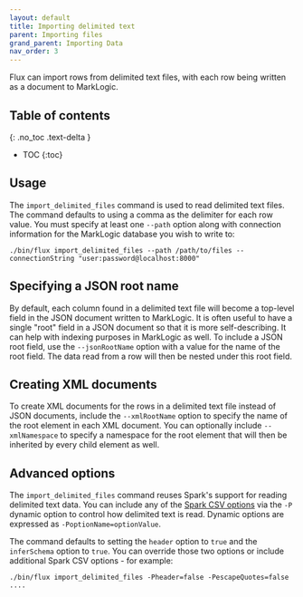 ```yaml
---
layout: default
title: Importing delimited text
parent: Importing files
grand_parent: Importing Data
nav_order: 3
---
```


Flux can import rows from delimited text files, with each row being written as a document to MarkLogic.

## Table of contents
{: .no_toc .text-delta }

- TOC
{:toc}

## Usage

The `import_delimited_files` command is used to read delimited text files. The command defaults to using a comma as
the delimiter for each row value. You must specify at least one `--path` option along with connection information 
for the MarkLogic database you wish to write to:

    ./bin/flux import_delimited_files --path /path/to/files --connectionString "user:password@localhost:8000"

## Specifying a JSON root name

By default, each column found in a delimited text file will become a top-level field in the JSON document written to 
MarkLogic. It is often useful to have a single "root" field in a JSON document so that it is more self-describing. It
can help with indexing purposes in MarkLogic as well. To include a JSON root field, use the `--jsonRootName` option with
a value for the name of the root field. The data read from a row will then be nested under this root field.

## Creating XML documents

To create XML documents for the rows in a delimited text file instead of JSON documents, include the `--xmlRootName`
option to specify the name of the root element in each XML document. You can optionally include `--xmlNamespace` to 
specify a namespace for the root element that will then be inherited by every child element as well.

## Advanced options

The `import_delimited_files` command reuses Spark's support for reading delimited text data. You can include any of
the [Spark CSV options](https://spark.apache.org/docs/latest/sql-data-sources-csv.html) via the `-P` dynamic option
to control how delimited text is read. Dynamic options are expressed as `-PoptionName=optionValue`.

The command defaults to setting the `header` option to `true` and the
`inferSchema` option to `true`. You can override those two options or include additional Spark CSV options - for
example:

    ./bin/flux import_delimited_files -Pheader=false -PescapeQuotes=false ....
